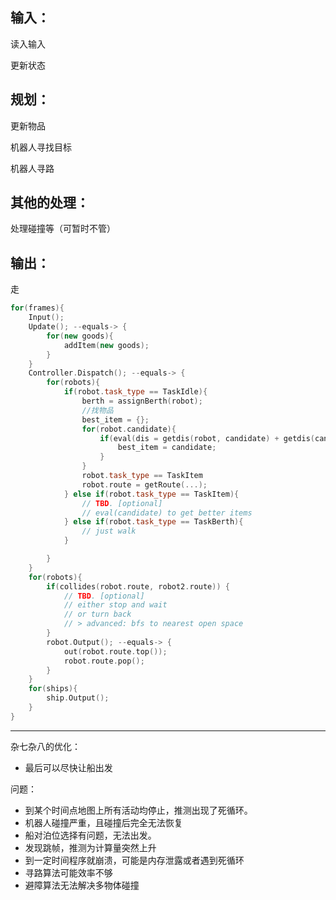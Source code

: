 ## 输入：

读入输入

更新状态

## 规划：

更新物品

机器人寻找目标

机器人寻路

## 其他的处理：

处理碰撞等（可暂时不管）

## 输出：

走

```cpp
for(frames){
    Input();
    Update(); --equals-> {
        for(new goods){
            addItem(new goods);
        }
    }
    Controller.Dispatch(); --equals-> {
        for(robots){
            if(robot.task_type == TaskIdle){
                berth = assignBerth(robot);
                //找物品
                best_item = {};
                for(robot.candidate){
                    if(eval(dis = getdis(robot, candidate) + getdis(candidate, berth), value = candidate.value) is good enough) {
                        best_item = candidate;
                    }
                }
                robot.task_type == TaskItem
                robot.route = getRoute(...);
            } else if(robot.task_type == TaskItem){
                // TBD. [optional]
                // eval(candidate) to get better items
            } else if(robot.task_type == TaskBerth){
                // just walk
            }

        }
    }
    for(robots){
        if(collides(robot.route, robot2.route)) {
            // TBD. [optional]
            // either stop and wait
            // or turn back
            // > advanced: bfs to nearest open space
        }
        robot.Output(); --equals-> {
            out(robot.route.top());
            robot.route.pop();
        }
    }
    for(ships){
        ship.Output();
    }
}
```




---

杂七杂八的优化：

+ 最后可以尽快让船出发

问题：

+ 到某个时间点地图上所有活动均停止，推测出现了死循环。
+ 机器人碰撞严重，且碰撞后完全无法恢复
+ 船对泊位选择有问题，无法出发。
+ 发现跳帧，推测为计算量突然上升
+ 到一定时间程序就崩溃，可能是内存泄露或者遇到死循环
+ 寻路算法可能效率不够
+ 避障算法无法解决多物体碰撞
